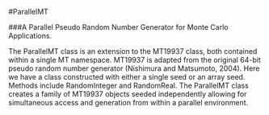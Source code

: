 #ParallelMT

###A Parallel Pseudo Random Number Generator for Monte Carlo Applications.

The ParallelMT class is an extension to the MT19937 class, both contained within a single MT
namespace. MT19937 is adapted from the original 64-bit pseudo random number generator
(Nishimura and Matsumoto, 2004). Here we have a class constructed with either a single seed or
an array seed. Methods include RandomInteger and RandomReal. The ParallelMT class creates a
family of MT19937 objects seeded independently allowing for simultaneous access and generation
from within a parallel environment.
